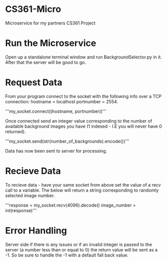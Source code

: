 # CS361-Micro
Microservice for my partners CS361 Project

# Run the Microservice
Open up a standalone terminal window and run BackgroundSelector.py in it. After that the server will be good to go.

# Request Data
From your program connect to the socket with the following info over a TCP connection:
hostname = localhost
portnumber = 2554. 

'''my_socket.connect((hostname, portnumber))'''

Once connected send an integer value corresponding to the number of available background images you have (1 indexed - I.E you will never have 0 returned).

'''my_socket.send(str(number_of_backgrounds).encode())'''

Data has now been sent to server for processing.

# Recieve Data

To recieve data - have your same socket from above set the value of a recv call to a variable. The below will return a string corresponding to randomly selected image number.

'''response = my_socket.recv(4096).decode()
image_number = int(response)'''

# Error Handling
Server side if there is any issues or if an invalid integer is passed to the server (a number less than or equal to 0) the return value will be sent as a -1. So be sure to handle the -1 with a default fall back value.
